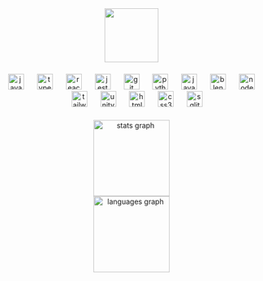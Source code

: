 <div align="center">
  <img height="106" src="https://media.giphy.com/media/v1.Y2lkPTc5MGI3NjExbGJqbDYyMDV1bnBwa3JjaHB2NWk1Nmkyc3JpbDB3dmNwZnVndjg0NiZlcD12MV9pbnRlcm5hbF9naWZfYnlfaWQmY3Q9Zw/JqmupuTVZYaQX5s094/giphy.gif"  />
</div>

###

<div align="center">
  <img src="https://img.shields.io/badge/JavaScript-F7DF1E?logo=javascript&logoColor=black&style=for-the-badge" height="31" alt="javascript logo"  />
  <img width="18" />
  <img src="https://img.shields.io/badge/TypeScript-3178C6?logo=typescript&logoColor=white&style=for-the-badge" height="31" alt="typescript logo"  />
  <img width="18" />
  <img src="https://img.shields.io/badge/React-61DAFB?logo=react&logoColor=black&style=for-the-badge" height="31" alt="react logo"  />
  <img width="18" />
  <img src="https://img.shields.io/badge/Jest-C21325?logo=jest&logoColor=white&style=for-the-badge" height="31" alt="jest logo"  />
  <img width="18" />
  <img src="https://img.shields.io/badge/Git-F05032?logo=git&logoColor=white&style=for-the-badge" height="31" alt="git logo"  />
  <img width="18" />
  <img src="https://img.shields.io/badge/Python-3776AB?logo=python&logoColor=white&style=for-the-badge" height="31" alt="python logo"  />
  <img width="18" />
  <img src="https://skillicons.dev/icons?i=java" height="31" alt="java logo"  />
  <img width="18" />
  <img src="https://img.shields.io/badge/Blender-F5792A?logo=blender&logoColor=black&style=for-the-badge" height="31" alt="blender logo"  />
  <img width="18" />
  <img src="https://img.shields.io/badge/Node.js-339933?logo=nodedotjs&logoColor=white&style=for-the-badge" height="31" alt="nodejs logo"  />
  <img width="18" />
  <img src="https://img.shields.io/badge/Tailwind CSS-06B6D4?logo=tailwindcss&logoColor=black&style=for-the-badge" height="31" alt="tailwindcss logo"  />
  <img width="18" />
  <img src="https://img.shields.io/badge/Unity-FFFFFF?logo=unity&logoColor=black&style=for-the-badge" height="31" alt="unity logo"  />
  <img width="18" />
  <img src="https://img.shields.io/badge/HTML5-E34F26?logo=html5&logoColor=white&style=for-the-badge" height="31" alt="html5 logo"  />
  <img width="18" />
  <img src="https://img.shields.io/badge/CSS3-1572B6?logo=css3&logoColor=white&style=for-the-badge" height="31" alt="css3 logo"  />
  <img width="18" />
  <img src="https://img.shields.io/badge/SQLite-003B57?logo=sqlite&logoColor=white&style=for-the-badge" height="31" alt="sqlite logo"  />
</div>

###

<div align="center">
  <img src="https://github-readme-stats.vercel.app/api?username=trzero0&hide_title=false&hide_rank=false&show_icons=true&include_all_commits=true&count_private=true&disable_animations=false&theme=github_dark&locale=en&hide_border=false&order=1" height="150" alt="stats graph" /> <br>
  <img src="https://github-readme-stats.vercel.app/api/top-langs?username=trzero0&locale=en&hide_title=false&layout=compact&card_width=320&langs_count=8&theme=github_dark&hide_border=false&order=2" height="150" alt="languages graph"  />
</div>

###
